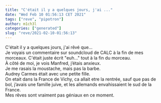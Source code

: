 ```yaml
---
title: "C'était il y a quelques jours, j'ai ..."
date: "Wed Feb 10 01:56:13 CET 2021"
tags: ["reve", "pipotron"]
author: m1ch3l
categories: ["generated"]
slug: "reve/2021-02-10-01:56:13"
---
```


C'était il y a quelques jours, j'ai rêvé que...<br>
Je voyais un commentaire sur soundcloud de CALC à la fin de mes morceaux. C'était juste écrit "euh..." tout à la fin du morceau.<br>
À côté de moi, je vois Manfred, j’étais anxieux.<br>
Je me rasais la moustache, mais pas la barbe.<br>
Audrey Carmes était avec une petite fille.<br>
On etait dans la France de Vichy, ca allait etre la rentrée, sauf que pas de bol, j’avais une famille juive, et les allemands envahissaient le sud de la France.<br>
Mes rêves sont vraiment pas géniaux en ce moment.<br>
